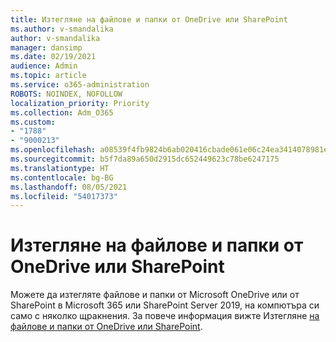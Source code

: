 ```yaml
---
title: Изтегляне на файлове и папки от OneDrive или SharePoint
ms.author: v-smandalika
author: v-smandalika
manager: dansimp
ms.date: 02/19/2021
audience: Admin
ms.topic: article
ms.service: o365-administration
ROBOTS: NOINDEX, NOFOLLOW
localization_priority: Priority
ms.collection: Adm_O365
ms.custom:
- "1788"
- "9000213"
ms.openlocfilehash: a08539f4fb9824b6ab020416cbade061e06c24ea3414078981e39c2c10f4beee
ms.sourcegitcommit: b5f7da89a650d2915dc652449623c78be6247175
ms.translationtype: HT
ms.contentlocale: bg-BG
ms.lasthandoff: 08/05/2021
ms.locfileid: "54017373"
---
```

# <a name="download-files-and-folders-from-onedrive-or-sharepoint"></a>Изтегляне на файлове и папки от OneDrive или SharePoint

Можете да изтегляте файлове и папки от Microsoft OneDrive или от SharePoint в Microsoft 365 или SharePoint Server 2019, на компютъра си само с няколко щракнения. За повече информация вижте Изтегляне [на файлове и папки от OneDrive или SharePoint](https://support.microsoft.com/office/download-files-and-folders-from-onedrive-or-sharepoint-5c7397b7-19c7-4893-84fe-d02e8fa5df05).
